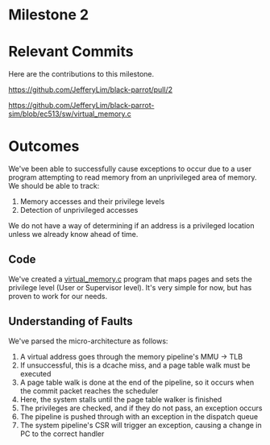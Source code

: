 # Milestone 2

# Relevant Commits

Here are the contributions to this milestone.

https://github.com/JefferyLim/black-parrot/pull/2

https://github.com/JefferyLim/black-parrot-sim/blob/ec513/sw/virtual_memory.c


# Outcomes

We've been able to successfully cause exceptions to occur due to a user program attempting to read memory from an unprivileged area of memory. We should be able to track:

1. Memory accesses and their privilege levels
2. Detection of unprivileged accesses

We do not have a way of determining if an address is a privileged location unless we already know ahead of time.

## Code

We've created a [virtual_memory.c](https://github.com/JefferyLim/black-parrot-sim/blob/ec513/sw/virtual_memory.c) program that maps pages and sets the privilege level (User or Supervisor level). It's very simple for now, but has proven to work for our needs.

## Understanding of Faults

We've parsed the micro-architecture as follows:

1. A virtual address goes through the memory pipeline's MMU -> TLB
2. If unsuccessful, this is a dcache miss, and a page table walk must be executed
3. A page table walk is done at the end of the pipeline, so it occurs when the commit packet reaches the scheduler
4. Here, the system stalls until the page table walker is finished
5. The privileges are checked, and if they do not pass, an exception occurs
6. The pipeline is pushed through with an exception in the dispatch queue
7. The system pipeline's CSR will trigger an exception, causing a change in PC to the correct handler
